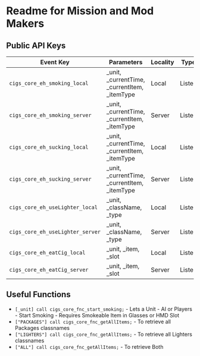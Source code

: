 # Readme for Mission and Mod Makers


## Public API Keys

| Event Key | Parameters | Locality | Type | Description |
|--------|--------|--------|--------|--------|
| `cigs_core_eh_smoking_local` | _unit, _currentTime, _currentItem, _itemType | Local | Listen | Smoking Loop |
| `cigs_core_eh_smoking_server` | _unit, _currentTime, _currentItem, _itemType | Server | Listen | Smoking Loop |
| `cigs_core_eh_sucking_local` | _unit, _currentTime, _currentItem, _itemType | Local | Listen | Sucking Loop |
| `cigs_core_eh_sucking_server` | _unit, _currentTime, _currentItem, _itemType | Server | Listen | Sucking Loop |
| `cigs_core_eh_useLighter_local` | _unit, _className, _type | Local | Listen | Using a Lighter |
| `cigs_core_eh_useLighter_server` | _unit, _className, _type | Server | Listen | Using a Lighter |
| `cigs_core_eh_eatCig_local` | _unit, _item, _slot | Local | Listen | Eating a Cigarette |
| `cigs_core_eh_eatCig_server` | _unit, _item, _slot | Server | Listen | Eating a Cigarette |


## Useful Functions
- `[_unit] call cigs_core_fnc_start_smoking;` - Lets a Unit - AI or Players - Start Smoking - Requires Smokeable Item in Glasses or HMD Slot
- `["PACKAGES"] call cigs_core_fnc_getAllItems;` - To retrieve all Packages classnames
- `["LIGHTERS"] call cigs_core_fnc_getAllItems;` - To retrieve all Lighters classnames
- `["ALL"] call cigs_core_fnc_getAllItems;` - To retrieve Both
